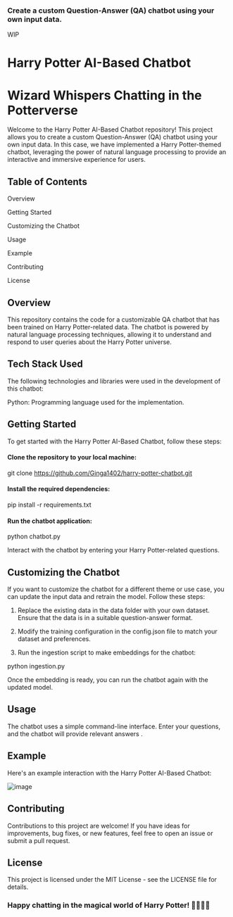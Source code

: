 ### Create a custom Question-Answer (QA) chatbot using your own input data.

WIP

# Harry Potter AI-Based Chatbot

# Wizard Whispers Chatting in the Potterverse

Welcome to the Harry Potter AI-Based Chatbot repository! This project allows you to create a custom Question-Answer (QA) chatbot using your own input data. In this case, we have implemented a Harry Potter-themed chatbot, leveraging the power of natural language processing to provide an interactive and immersive experience for users.


## Table of Contents
Overview

Getting Started

Customizing the Chatbot

Usage

Example

Contributing

License




## Overview
This repository contains the code for a customizable QA chatbot that has been trained on Harry Potter-related data. The chatbot is powered by natural language processing techniques, allowing it to understand and respond to user queries about the Harry Potter universe.

## Tech Stack Used
The following technologies and libraries were used in the development of this chatbot:

Python: Programming language used for the implementation.



## Getting Started
To get started with the Harry Potter AI-Based Chatbot, follow these steps:

#### Clone the repository to your local machine:

git clone https://github.com/Ginga1402/harry-potter-chatbot.git

#### Install the required dependencies:

pip install -r requirements.txt

#### Run the chatbot application:
python chatbot.py

Interact with the chatbot by entering your Harry Potter-related questions.

## Customizing the Chatbot
If you want to customize the chatbot for a different theme or use case, you can update the input data and retrain the model. Follow these steps:

1. Replace the existing data in the data folder with your own dataset. Ensure that the data is in a suitable question-answer format.

2. Modify the training configuration in the config.json file to match your dataset and preferences.

3. Run the ingestion script to make embeddings for the chatbot:

python ingestion.py

Once the embedding is ready, you can run the chatbot again with the updated model.

## Usage
The chatbot uses a simple command-line interface. Enter your questions, and the chatbot will provide relevant answers .

## Example
Here's an example interaction with the Harry Potter AI-Based Chatbot:

![image](https://github.com/Ginga1402/Harry-Potter-AI-Chatbot/assets/130181481/79d708a7-e1bc-4968-80b5-947124d5edb5)


## Contributing
Contributions to this project are welcome! If you have ideas for improvements, bug fixes, or new features, feel free to open an issue or submit a pull request.

## License
This project is licensed under the MIT License - see the LICENSE file for details.

### Happy chatting in the magical world of Harry Potter! 🧙🏻‍♂️✨
